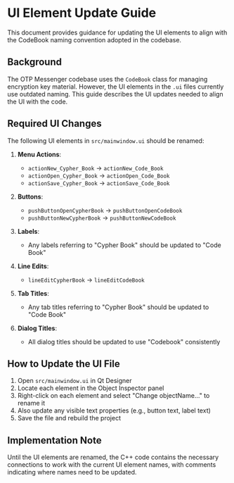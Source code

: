 # UI Element Update Guide

This document provides guidance for updating the UI elements to align with the CodeBook naming convention adopted in the codebase.

## Background

The OTP Messenger codebase uses the `CodeBook` class for managing encryption key material. However, the UI elements in the `.ui` files currently use outdated naming. This guide describes the UI updates needed to align the UI with the code.

## Required UI Changes

The following UI elements in `src/mainwindow.ui` should be renamed:

1. **Menu Actions**:
   - `actionNew_Cypher_Book` → `actionNew_Code_Book`
   - `actionOpen_Cypher_Book` → `actionOpen_Code_Book`
   - `actionSave_Cypher_Book` → `actionSave_Code_Book`

2. **Buttons**:
   - `pushButtonOpenCypherBook` → `pushButtonOpenCodeBook`
   - `pushButtonNewCypherBook` → `pushButtonNewCodeBook`

3. **Labels**:
   - Any labels referring to "Cypher Book" should be updated to "Code Book"

4. **Line Edits**:
   - `lineEditCypherBook` → `lineEditCodeBook`

5. **Tab Titles**:
   - Any tab titles referring to "Cypher Book" should be updated to "Code Book"

6. **Dialog Titles**:
   - All dialog titles should be updated to use "Codebook" consistently

## How to Update the UI File

1. Open `src/mainwindow.ui` in Qt Designer
2. Locate each element in the Object Inspector panel
3. Right-click on each element and select "Change objectName..." to rename it
4. Also update any visible text properties (e.g., button text, label text)
5. Save the file and rebuild the project

## Implementation Note

Until the UI elements are renamed, the C++ code contains the necessary connections to work with the current UI element names, with comments indicating where names need to be updated.
